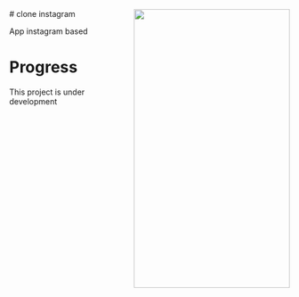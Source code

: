 <img src="https://user-images.githubusercontent.com/7838718/66248713-935ef180-e700-11e9-809d-ae72746cb09a.png" width="280" height="500"  style="float: right;">
# clone instagram 

App instagram based

# Progress

This project is under development
